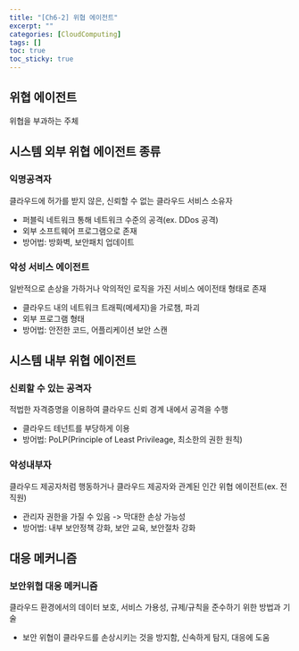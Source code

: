 ```yaml
---
title: "[Ch6-2] 위협 에이전트"
excerpt: ""
categories: [CloudComputing]
tags: []
toc: true
toc_sticky: true
---
```


## 위협 에이전트
위협을 부과하는 주체

## 시스템 외부 위협 에이전트 종류
### 익명공격자
클라우드에 허가를 받지 않은, 신뢰할 수 없는 클라우드 서비스 소유자
* 퍼블릭 네트워크 통해 네트워크 수준의 공격(ex. DDos 공격)
* 외부 소프트웨어 프로그램으로 존재
* 방어법: 방화벽, 보안패치 업데이트

### 악성 서비스 에이전트
일반적으로 손상을 가하거나 악의적인 로직을 가진 서비스 에이전태 형태로 존재
* 클라우드 내의 네트워크 트래픽(메세지)을 가로챔, 파괴
* 외부 프로그램 형태
* 방어법: 안전한 코드, 어플리케이션 보안 스캔


## 시스템 내부 위협 에이전트
### 신뢰할 수 있는 공격자
적법한 자격증명을 이용하여 클라우드 신뢰 경계 내에서 공격을 수행
* 클라우드 테넌트를 부당하게 이용
* 방어법: PoLP(Principle of Least Privileage, 최소한의 권한 원칙)

### 악성내부자
클라우드 제공자처럼 행동하거나 클라우드 제공자와 관계된 인간 위협 에이전트(ex. 전 직원)
* 관리자 권한을 가질 수 있음 -> 막대한 손상 가능성
* 방어법: 내부 보안정책 강화, 보안 교육, 보안절차 강화


## 대응 메커니즘
### 보안위협 대응 메커니즘
클라우드 환경에서의 데이터 보호, 서비스 가용성, 규제/규칙을 준수하기 위한 방법과 기술
* 보안 위협이 클라우드를 손상시키는 것을 방지함, 신속하게 탐지, 대응에 도움